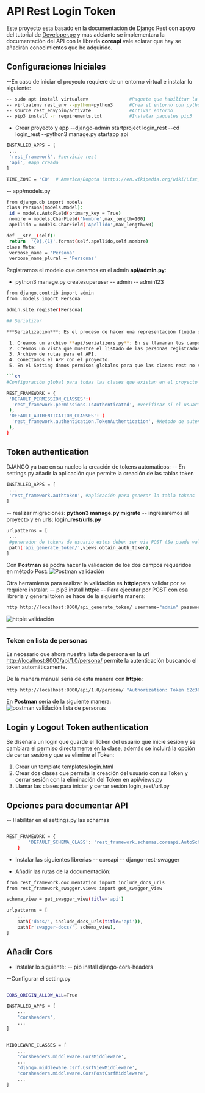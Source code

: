 # API Rest Login Token

Este proyecto esta basado en la documentación de Django Rest con apoyo del tutorial de [Developer.pe](https://www.youtube.com/watch?v=kh4YFQrvVyE&list=PLMbRqrU_kvbRzgD2s7JHvJxGs6FdvFjg9&index=6) y mas adelante se implementara la documentación del API con la librería **coreapi** vale aclarar que hay se añadirán conocimientos que he adquirido.

## Configuraciones Iniciales

--En caso de iniciar el proyecto requiere de un entorno virtual e instalar lo siguiente:

```sh
-- sudo apt install virtualenv               #Paquete que habilitar la creación del entorno
-- virtualenv rest_env --python=python3      #Crea el entorno con python3
-- source rest_env/bin/activate              #Activar entorno
-- pip3 install -r requirements.txt          #Instalar paquetes pip3
```

- Crear proyecto y app
--django-admin startproject login_rest
--cd login_rest
--python3 manage.py startapp api

```sh
INSTALLED_APPS = [
 ...
 'rest_framework', #servicio rest
 'api', #app creada
]

TIME_ZONE = 'CO'  # America/Bogota (https://en.wikipedia.org/wiki/List_of_tz_database_time_zones)
```

-- app/models.py

```sh
from django.db import models
class Persona(models.Model):
 id = models.AutoField(primary_key = True)
 nombre = models.CharField('Nombre',max_length=100)
 apellido = models.CharField('Apellido',max_length=50)

def __str__(self):
 return  '{0},{1}'.format(self.apellido,self.nombre)
class Meta:
 verbose_name = 'Persona'
 verbose_name_plural = 'Personas'
```

Registramos el modelo que creamos en el admin **api/admin.py**:

- python3 manage.py createsuperuser
-- admin
-- admin123

```sh
from django.contrib import admin
from .models import Persona

admin.site.register(Persona)

## Serializar

***Serialización***: Es el proceso de hacer una representación fluida de los datos que podemos transferir a través de la red. ***Deserialización*** es su proceso inverso.

 1. Creamos un archivo **api/serializers.py**: En se llamaran los campos del modelo a serializar con Json.
 2. Creamos un vista que muestre el listado de las personas registradas en la BD.
 3. Archivo de rutas para el API.
 4. Conectamos el APP con el proyecto.
 5. En el Setting damos permisos globales para que las clases rest no sean visualizadas sin primero logearse y por loggin con token

```sh
#Configuración global para todas las clases que existan en el proyecto

REST_FRAMEWORK = {
 'DEFAULT_PERMISSION_CLASSES':(
  'rest_framework.permissions.IsAuthenticated', #verificar si el usuario inicio sesión antes de acceder a una ruta del API
 ),
 'DEFAULT_AUTHENTICATION_CLASSES': (
  'rest_framework.authentication.TokenAuthentication', #Metodo de autenticación por TOKEN
 ),
}
```

## Token authentication

DJANGO ya trae en su nucleo la creación de tokens automaticos:
-- En settings.py añadir la aplicación que permite la creación de las tablas token

```sh
INSTALLED_APPS = [
 ...
 'rest_framework.authtoken', #aplicación para generar la tabla tokens 
]
```

-- realizar migraciones: **python3 manage.py migrate**
-- ingresaremos al proyecto y en urls: **login_rest/urls.py** 

```sh
urlpatterns = [
 ...
 #generador de tokens de usuario estos deben ser via POST (Se puede validar en Postman)
 path('api_generate_token/',views.obtain_auth_token),
]
```

Con **Postman** se podra hacer la validación de los dos campos requeridos en método Post:
![Postman validación](https://lh3.googleusercontent.com/Vm6M3Nd0aXqdGANjlt1jo59QvLfQnaY5lp2w-5uKGot16L3M8TNXpm8Mk3QBI42jtlMEl6Ik0Lro0kNdnShv32QYf51Z9yVnSAlFJRpML1YJQIYncb9SjEComyiqev-v0bC3pNSlrnTX4CC8W-caPtkmRzlS0ogQBSZYzMB5eYXrt_vQq-BmSImJUaM8XhUw-l2LoxMPAonwKltQLYs_XGf23LodK7hJ9ngQscALa8XF6dUyPuMO-bArmyjmNsH_b9Niy86hGGjC6hKbfvejDnpdRkYJ2-bcnrKn5yWEcFIjmRIGIS8H8cx3-22uuPDJAk4c87U7zEtN4bipfiikyV6kFrSv2JD6kyDhxAP4SaL3_h_JRZ0pzmq24gcWF5oDGh5QyHEaEWR_lG354ui4spVG6yTfIWGxerb2MfMBtz87zSzp0010WBiRr2C7f9qJl-hy0O1uSWXIG3WwfFiLPrTT-1VdAWD2pZDhFYPd887RXUO-TyymdizIL6HigM8QOlWbsUTyBjKB6cK3FhZv-Nzbi7O3laVnC_1sSjJB9RVxkHBkFXCel2KT6eLR3m8mOEdQdWhUifieVJ92Tm9XdCv3ebEaiSSOy28fNP3WWY3lhQbHYl5pAfhc14PVBFGlKI844giU_ZcehYv1o8pSPmzUKPGXXvzjexZ2LKRY7xIgZcMQY7Buj4KEStgH0A=w993-h604-no)

Otra herramienta para realizar la validación es **httpie**para validar por se requiere instalar.
-- pip3 install httpie
-- Para ejecutar por POST con esa libreria y general token se hace de la siguiente manera:

```sh
http http://localhost:8000/api_generate_token/ username="admin" password="admin123"
```

![httpie validación](https://lh3.googleusercontent.com/-wdSDq0fDuNh2dndNhVttt2k2JOijo9JU1LmdF0b0wF9ZykVE3xi5k8qbVadOLFQxQWn7SZeO_HsBI42NS0jsEppqfkfXEpXms_veUVeIpUrhBpmfdvwjz8Lm501bZPoB01-OO7HUXAgSeYxalV6UDdR90GFfTr75g5QMsOxwfljxNNKzZxLIV88SvI-MHBby4WJ7XJPJUKlFaspKBSUtWSK0cNWvwZs_Rha1iTjpUaZTQtvx2Oc1fSB7Coqx_kZApDuBpivvTAvUu477OH7R4yn8pnrM18cSJBdMrjW1roORbQBfqTBcaT5MMzBjK4c-RjlrKRBJSn5KG03MQ5sU4G0XeKsMGO86P3WnXOxqM5LnxK_Z3sTTV-9G8mkV_Ahwb5RX0viKAhOADx9Qb2BKcKzv_G5WsxMmxVDXSEmVXZictZNPpcablfjdwYGt1GAxh3VY7SwN2oKaDW-B5QACnFGmxXSiHvJKUuMyDm3QHAw7XaZKVxYgajBiQ0USAILPUojXAp-cuFV4mguBP1kWKg_RZJWtnnCbpFD6ugTgyjyKkGb03UT4eSz4xQYPCxbRWeAHK_Mi2EJ2HGt5Xbf8tCAfb7qT-gn5oSurZTOgKtSsOUnpwVW97l7RUgDXtaQTv0pL8W8QQ4bwqJbfIoXOivZKnJZDnZ_N2-iFmcHudvfPTHrMBSNG3pmyuLc0SvcYeQ9lYf8A1Rw5WRUbsv-H-DST9hicy1tZ6hFsyJbu7RGIRvf-wttbN0=w1174-h250-no)

<hr>

### Token en lista de personas

Es necesario que ahora nuestra lista de persona en la url [http://localhost:8000/api/1.0/persona/](http://localhost:8000/api/1.0/persona/) permite la autenticación buscando el token automáticamente.

De la manera manual seria de esta manera con **httpie**:

```sh
http http://localhost:8000/api/1.0/persona/ "Authorization: Token 62c36405d4927915d24afd1b0baeb1931183b052"
```

En **Postman** seria de la siguiente manera:
![postman validación lista de personas](https://lh3.googleusercontent.com/KIndtpZ-81yiBIf2yKjfkw0KhBo915SooU4D3TrQvY6-E8dou_uXvrrPPAuFbN9Wxpv5VmknghoyGrrktIXO1W7Dl4ltFwo7x7RHqcb3rmWJuXbVDkjB6UwOIZi1Uj-f_6hmWYnwYe8U1Wpw9-bXUXjXGpMe_D0biouX5ZeAM1rrH8khfwYNZAuOHohmkK7nR4J1vE7vD5xmBMkexBIeZc2-Vzxw_CI35ZKvJ7jsx0Qp2BdRw-jHoQgx2o8e23TiS6Ra3gazz5oF4uZXc7UrSMcFHK6egDgY7yhkW2gxfrnBHJfkNtq1GmgFvzMKNOjqLB4td3_megcZE7-AQuiz_kHDTBgRqvbRXC-EiRgfTT6Xr8qCTL5ffGfeWoGzwv3W52zl8Uz15GKVAEeHv4fgcVE_gsBtE00Xv742TZWFH4yfjsBPdLpb_mMwFU6BSgZaHVEgLUNUB14B6fjKeunqNE3NA7W-jUbx1Cb8ds3rpb8EjTtOYmVElsV1ZwfWes5HcKhsktfGNjeigwYK_0bFtV45zXmiopBWa3DOETBQhH7g1SXyoKtKtsw0r8Dj8dURMvxrpZ5HaPqIL1AmOzm9paE6jry2ycqJVDI-gHFlwrfykTrXnGaVEu2J0TSIkrkFFuAHm39IYgNMppHn--BhOi7mGtM5gbM1UhhJqJaPj443MlQfJFcpbDmXae7Yxg=w980-h729-no)

## Login y Logout Token authentication

Se diseñara un login que guarde el Token del usuario que inicie sesión y se cambiara el permiso directamente en la clase, además se incluirá la opción de cerrar sesión y que se elimine el Token:

 1. Crear un template templates/login.html
 2. Crear dos clases que permita la creación del usuario con su Token y cerrar sesión con la eliminación del Token en api/views.py 
 3. Llamar las clases para iniciar y cerrar sesión login_rest/url.py

## Opciones para documentar API

-- Habilitar en el settings.py las schamas

```sh

REST_FRAMEWORK = { 
        'DEFAULT_SCHEMA_CLASS': 'rest_framework.schemas.coreapi.AutoSchema'
    }

```

- Instalar las siguientes librerias
-- coreapi
-- django-rest-swagger

- Añadir las rutas de la documentación:

```sh
from rest_framework.documentation import include_docs_urls
from rest_framework_swagger.views import get_swagger_view

schema_view = get_swagger_view(title='api')

urlpatterns = [
    ...
    path('docs/', include_docs_urls(title='api')),
    path(r'swagger-docs/', schema_view),
]
```
## Añadir Cors

- Instalar lo siguiente:
-- pip install django-cors-headers

--Configurar el setting.py

```sh

CORS_ORIGIN_ALLOW_ALL=True

INSTALLED_APPS = [
    ...
    'corsheaders',
    ...
]


MIDDLEWARE_CLASSES = [
    ...
    'corsheaders.middleware.CorsMiddleware',
    ...
    'django.middleware.csrf.CsrfViewMiddleware',
    'corsheaders.middleware.CorsPostCsrfMiddleware',
    ...
]
```